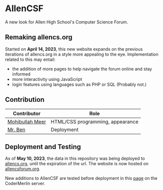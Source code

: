 # AllenCSF
A new look for Allen High School's Computer Science Forum.
## Remaking allencs.org
Started on **April 14, 2023**, this new website expands on the previous iterations of allencs.org in a style more appealing to the eye. Implementation related to this may entail:
- the addition of more pages to help navigate the forum online and stay informed
- more interactivity using JavaScript
- login features using languages such as PHP or SQL (Probably not.)
## Contribution
| Contributor | Role |
| ----------- | ---- |
| [Mohibullah Meer](https://github.com/mohibm708/) | HTML/CSS programming, appearance |
| [Mr. Ben](https://github.com/DBenYaakov/) | Deployment |
## Deployment and Testing
As of **May 10, 2023**, the data in this repository was being deployed to [allencs.org](https://www.allencs.org/), until the expiration of the url. The website is now hosted on [allencsforum.org](https://www.allencsforum.org/).

New additions to AllenCSF are tested before deployment in this [page](https://www.codermerlin.academy/users/mohibullah-meer/AllenCSF/index.html) on the CoderMerlin server.

